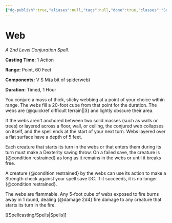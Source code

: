 ```yaml
---
{"dg-publish":true,"aliases":null,"tags":null,"done":true,"classes":"Sorcerer, Wizard, Artificer,","spellLevel":2,"school":"Conjuration","source":"PHB","permalink":"/spells/web/","dgHomeLink":false,"dgPassFrontmatter":true}
---
```


# Web
*A 2nd Level Conjuration Spell.*

**Casting Time:** 1 Action

**Range:** Point, 60 Feet

**Components:** V S M(a bit of spiderweb)

**Duration:** Timed, 1 Hour

You conjure a mass of thick, sticky webbing at a point of your choice within range. The webs fill a 20-foot cube from that point for the duration. The webs are {@quickref difficult terrain||3} and lightly obscure their area.



If the webs aren't anchored between two solid masses (such as walls or trees) or layered across a floor, wall, or ceiling, the conjured web collapses on itself, and the spell ends at the start of your next turn. Webs layered over a flat surface have a depth of 5 feet.



Each creature that starts its turn in the webs or that enters them during its turn must make a Dexterity saving throw. On a failed save, the creature is {@condition restrained} as long as it remains in the webs or until it breaks free.



A creature {@condition restrained} by the webs can use its action to make a Strength check against your spell save DC. If it succeeds, it is no longer {@condition restrained}.



The webs are flammable. Any 5-foot cube of webs exposed to fire burns away in 1 round, dealing {@damage 2d4} fire damage to any creature that starts its turn in the fire.

[[Spellcasting/Spells|Spells]]